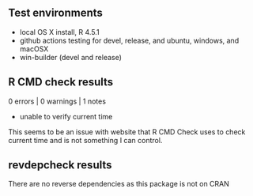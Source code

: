 ## Test environments

* local OS X install, R 4.5.1
* github actions testing for devel, release, and ubuntu, windows, and macOSX
* win-builder (devel and release)

## R CMD check results

0 errors | 0 warnings | 1 notes

* unable to verify current time

This seems to be an issue with website that R CMD Check uses to check current time and is not something I can control.

## revdepcheck results

There are no reverse dependencies as this package is not on CRAN
